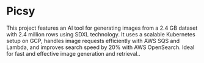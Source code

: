 # Picsy
This project features an AI tool for generating images from a 2.4 GB dataset with 2.4 million rows using SDXL technology. It uses a scalable Kubernetes setup on GCP, handles image requests efficiently with AWS SQS and Lambda, and improves search speed by 20% with AWS OpenSearch. Ideal for fast and effective image generation and retrieval..
